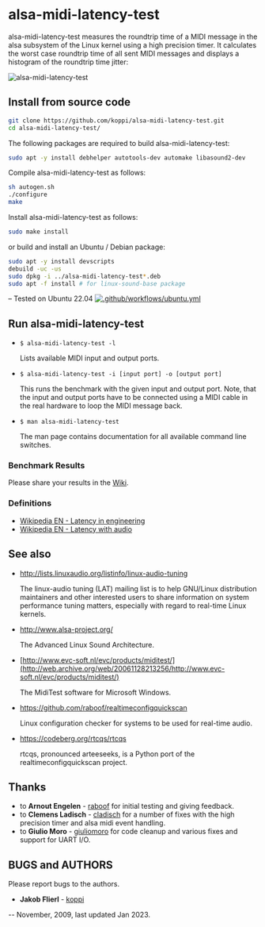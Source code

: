 # alsa-midi-latency-test

alsa-midi-latency-test measures the roundtrip time of a MIDI message in the alsa subsystem of the Linux kernel using a high precision timer. It calculates the worst case roundtrip time of all sent MIDI messages and displays a histogram of the roundtrip time jitter:

![alsa-midi-latency-test](https://raw.github.com/koppi/alsa-midi-latency-test/master/alsa-midi-latency-test.gif "alsa midi latency test")

## Install from source code
```bash
git clone https://github.com/koppi/alsa-midi-latency-test.git
cd alsa-midi-latency-test/
```
The following packages are required to build alsa-midi-latency-test:
```bash
sudo apt -y install debhelper autotools-dev automake libasound2-dev
```
Compile alsa-midi-latency-test as follows:
```bash
sh autogen.sh
./configure
make
```
Install alsa-midi-latency-test as follows:
```bash
sudo make install
```
or build and install an Ubuntu / Debian package:
```bash
sudo apt -y install devscripts
debuild -uc -us
sudo dpkg -i ../alsa-midi-latency-test*.deb
sudo apt -f install # for linux-sound-base package
```

– Tested on Ubuntu 22.04 [![.github/workflows/ubuntu.yml](https://github.com/koppi/alsa-midi-latency-test/actions/workflows/ubuntu.yml/badge.svg)](https://github.com/koppi/alsa-midi-latency-test/actions/workflows/ubuntu.yml)

## Run alsa-midi-latency-test
 * ``` $ alsa-midi-latency-test -l ```

   Lists available MIDI input and output ports.

 * ``` $ alsa-midi-latency-test -i [input port] -o [output port] ```

   This runs the benchmark with the given input and output port. Note, that the
   input and output ports have to be connected using a MIDI cable in the real
   hardware to loop the MIDI message back.

 * ``` $ man alsa-midi-latency-test ```

   The man page contains documentation for all available command line switches.

### Benchmark Results

   Please share your results in the [Wiki](../../wiki/).

### Definitions

 * [Wikipedia EN - Latency in engineering](http://tinyurl.com/wikipedia-latency-engineering)
 * [Wikipedia EN - Latency with audio](http://tinyurl.com/wikipedia-latency-audio)

## See also

 * http://lists.linuxaudio.org/listinfo/linux-audio-tuning

   The linux-audio tuning (LAT) mailing list is to help GNU/Linux distribution
   maintainers  and  other interested users to share information on system
   performance tuning matters, especially with regard to real-time Linux
   kernels.

 * http://www.alsa-project.org/

   The Advanced Linux Sound Architecture.

 * [http://www.evc-soft.nl/evc/products/miditest/](http://web.archive.org/web/20061128213256/http://www.evc-soft.nl/evc/products/miditest/)

   The MidiTest software for Microsoft Windows.

 * https://github.com/raboof/realtimeconfigquickscan

   Linux configuration checker for systems to be used for real-time audio.

 * https://codeberg.org/rtcqs/rtcqs

   rtcqs, pronounced arteeseeks, is a Python port of the realtimeconfigquickscan project.

## Thanks

 * to **Arnout Engelen** - [raboof](https://github.com/raboof) for initial testing and giving feedback.
 * to **Clemens Ladisch** - [cladisch](https://github.com/cladisch) for a number of fixes with the high precision timer and alsa midi event handling.
 * to **Giulio Moro** - [giuliomoro](https://github.com/giuliomoro) for code cleanup and various fixes and support for UART I/O.

## BUGS and AUTHORS

Please report bugs to the authors.

 * **Jakob Flierl** - [koppi](https://github.com/koppi)

-- November, 2009, last updated Jan 2023.

